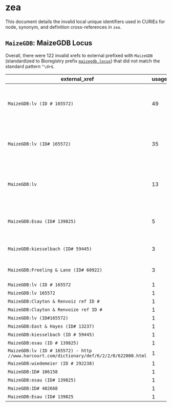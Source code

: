 # zea

This document details the invalid local unique identifiers used in CURIEs
for node, synonym, and definition cross-references in `zea`.


## `MaizeGDB`: MaizeGDB Locus

Overall, there were 122 invalid
xrefs to external prefixed with `MaizeGDB` (standardized to Bioregistry
prefix [`maizegdb.locus`](https://bioregistry.io/maizegdb.locus)) that
did not match the standard pattern `^\d+$`.

| external_xref                                                                            |   usages_count | usages                                                                                                                                                                                                                                                                                                     |
|------------------------------------------------------------------------------------------|----------------|------------------------------------------------------------------------------------------------------------------------------------------------------------------------------------------------------------------------------------------------------------------------------------------------------------|
| `MaizeGDB:lv (ID # 165572)`                                                              |             49 | [ZEA:0015009](http://purl.obolibrary.org/obo/ZEA_0015009), [ZEA:0015024](http://purl.obolibrary.org/obo/ZEA_0015024), [ZEA:0015070](http://purl.obolibrary.org/obo/ZEA_0015070), [ZEA:0015071](http://purl.obolibrary.org/obo/ZEA_0015071), [ZEA:0015073](http://purl.obolibrary.org/obo/ZEA_0015073), ... |
| `MaizeGDB:lv (ID# 165572)`                                                               |             35 | [ZEA:0015007](http://purl.obolibrary.org/obo/ZEA_0015007), [ZEA:0015117](http://purl.obolibrary.org/obo/ZEA_0015117), [ZEA:0015119](http://purl.obolibrary.org/obo/ZEA_0015119), [ZEA:0015120](http://purl.obolibrary.org/obo/ZEA_0015120), [ZEA:0015121](http://purl.obolibrary.org/obo/ZEA_0015121), ... |
| `MaizeGDB:lv`                                                                            |             13 | [ZEA:0015031](http://purl.obolibrary.org/obo/ZEA_0015031), [ZEA:0015034](http://purl.obolibrary.org/obo/ZEA_0015034), [ZEA:0015059](http://purl.obolibrary.org/obo/ZEA_0015059), [ZEA:0015060](http://purl.obolibrary.org/obo/ZEA_0015060), [ZEA:0015061](http://purl.obolibrary.org/obo/ZEA_0015061), ... |
| `MaizeGDB:Esau (ID# 139825)`                                                             |              5 | [ZEA:0015150](http://purl.obolibrary.org/obo/ZEA_0015150), [ZEA:0015151](http://purl.obolibrary.org/obo/ZEA_0015151), [ZEA:0015159](http://purl.obolibrary.org/obo/ZEA_0015159), [ZEA:0015161](http://purl.obolibrary.org/obo/ZEA_0015161), [ZEA:0015172](http://purl.obolibrary.org/obo/ZEA_0015172)      |
| `MaizeGDB:kiesselbach (ID# 59445)`                                                       |              3 | [ZEA:0015078](http://purl.obolibrary.org/obo/ZEA_0015078), [ZEA:0015140](http://purl.obolibrary.org/obo/ZEA_0015140), [ZEA:0015141](http://purl.obolibrary.org/obo/ZEA_0015141)                                                                                                                            |
| `MaizeGDB:Freeling & Lane (ID# 60922)`                                                   |              3 | [ZEA:0015130](http://purl.obolibrary.org/obo/ZEA_0015130), [ZEA:0015172](http://purl.obolibrary.org/obo/ZEA_0015172), [ZEA:0015174](http://purl.obolibrary.org/obo/ZEA_0015174)                                                                                                                            |
| `MaizeGDB:lv (ID # 165572`                                                               |              1 | [ZEA:0015036](http://purl.obolibrary.org/obo/ZEA_0015036)                                                                                                                                                                                                                                                  |
| `MaizeGDB:lv 165572`                                                                     |              1 | [ZEA:0015055](http://purl.obolibrary.org/obo/ZEA_0015055)                                                                                                                                                                                                                                                  |
| `MaizeGDB:Clayton & Renvoiz ref ID #`                                                    |              1 | [ZEA:0015077](http://purl.obolibrary.org/obo/ZEA_0015077)                                                                                                                                                                                                                                                  |
| `MaizeGDB:Clayton & Renvoize ref ID #`                                                   |              1 | [ZEA:0015078](http://purl.obolibrary.org/obo/ZEA_0015078)                                                                                                                                                                                                                                                  |
| `MaizeGDB:lv (ID#165572)`                                                                |              1 | [ZEA:0015123](http://purl.obolibrary.org/obo/ZEA_0015123)                                                                                                                                                                                                                                                  |
| `MaizeGDB:East & Hayes (ID# 13237)`                                                      |              1 | [ZEA:0015131](http://purl.obolibrary.org/obo/ZEA_0015131)                                                                                                                                                                                                                                                  |
| `MaizeGDB:kiesselbach (ID # 59445)`                                                      |              1 | [ZEA:0015133](http://purl.obolibrary.org/obo/ZEA_0015133)                                                                                                                                                                                                                                                  |
| `MaizeGDB:esau (ID # 139825)`                                                            |              1 | [ZEA:0015135](http://purl.obolibrary.org/obo/ZEA_0015135)                                                                                                                                                                                                                                                  |
| `MaizeGDB:lv (ID # 165572) - http //www.harcourt.com/dictionary/def/6/2/2/0/622000.html` |              1 | [ZEA:0015135](http://purl.obolibrary.org/obo/ZEA_0015135)                                                                                                                                                                                                                                                  |
| `MaizeGDB:wiedemeier (ID # 292238)`                                                      |              1 | [ZEA:0015138](http://purl.obolibrary.org/obo/ZEA_0015138)                                                                                                                                                                                                                                                  |
| `MaizeGDB:ID# 106158`                                                                    |              1 | [ZEA:0015141](http://purl.obolibrary.org/obo/ZEA_0015141)                                                                                                                                                                                                                                                  |
| `MaizeGDB:esau (ID# 139825)`                                                             |              1 | [ZEA:0015148](http://purl.obolibrary.org/obo/ZEA_0015148)                                                                                                                                                                                                                                                  |
| `MaizeGDB:ID# 402668`                                                                    |              1 | [ZEA:0015159](http://purl.obolibrary.org/obo/ZEA_0015159)                                                                                                                                                                                                                                                  |
| `MaizeGDB:Esau (ID# 139825`                                                              |              1 | [ZEA:0015173](http://purl.obolibrary.org/obo/ZEA_0015173)                                                                                                                                                                                                                                                  |

